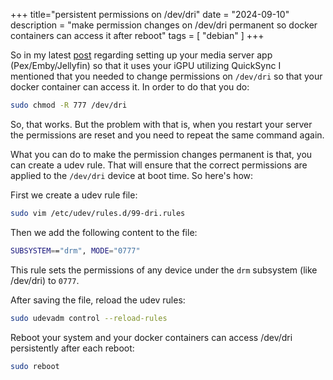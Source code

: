 +++
title="persistent permissions on /dev/dri"
date = "2024-09-10"
description = "make permission changes on /dev/dri permanent so docker containers can access it after reboot"
tags = [
    "debian"
]
+++

So in my latest [post](https://logprintf.com/setup-plex/emby/jellyfin-hardware-transcoding-via-intel-igpu/) regarding setting up your media server app (Pex/Emby/Jellyfin) so that it uses your iGPU utilizing QuickSync I mentioned that you needed to change permissions on `/dev/dri` so that your docker container can access it. In order to do that you do:

````bash
sudo chmod -R 777 /dev/dri
````

So, that works. But the problem with that is, when you restart your server the permissions are reset and you need to repeat the same command again.

What you can do to make the permission changes permanent is that, you can create a udev rule. That will ensure that the correct permissions are applied to the `/dev/dri` device at boot time. So here's how:

First we create a udev rule file:

````bash
sudo vim /etc/udev/rules.d/99-dri.rules
````

Then we add the following content to the file:

````bash
SUBSYSTEM=="drm", MODE="0777"
````

This rule sets the permissions of any device under the `drm` subsystem (like /dev/dri) to `0777`.

After saving the file, reload the udev rules:

````bash
sudo udevadm control --reload-rules
````

Reboot your system and your docker containers can access /dev/dri persistently after each reboot:

````bash
sudo reboot
````

